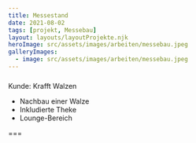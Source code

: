 ```yaml
---
title: Messestand
date: 2021-08-02
tags: [projekt, Messebau]
layout: layouts/layoutProjekte.njk
heroImage: src/assets/images/arbeiten/messebau.jpeg
galleryImages:
  - image: src/assets/images/arbeiten/messebau.jpeg
--- 
```

### 
Kunde: Krafft Walzen
- Nachbau einer Walze 
- Inkludierte Theke
- Lounge-Bereich

===
